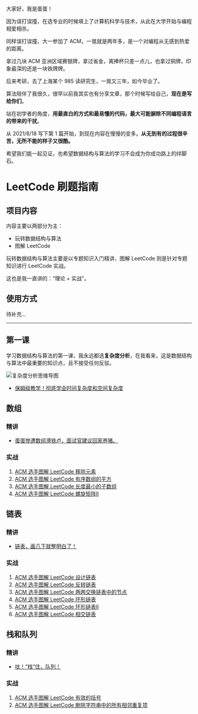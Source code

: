 大家好，我是蛋蛋！

因为误打误撞，在选专业的时候填上了计算机科学与技术，从此在大学开始与编程相爱相杀。

同样误打误撞，大一参加了 ACM，一晃就是两年多，是一个对编程从无感到热爱的距离。

拿过几块 ACM 亚洲区域赛银牌，拿过省金，离捧杯只差一点儿，也拿过铜牌，印象最深的还是一块铁牌牌。

后来考研，去了上海某个 985 读研究生，一晃又三年，如今毕业了。

算法陪伴了我很久，很早以前我其实也有分享文章，那个时候写给自己，**现在是写给你们**。

站在初学者的角度，**用最直白的方式和最易懂的代码，最大可能摒除不同编程语言的带来的干扰**。



从 2021/8/18 写下第 1 篇开始，到现在内容在慢慢的变多。**从无到有的过程很辛苦，无所不能的样子又很酷。**

希望我们能一起见证，也希望数据结构与算法的学习不会成为你成功路上的绊脚石。



# LeetCode 刷题指南



## 项目内容

内容主要以两部分为主：

- 玩转数据结构与算法
- 图解 LeetCode

玩转数据结构与算法主要是以专题知识入门精讲，图解 LeetCode 则是针对专题知识进行 LeetCode 实战。

这也是我一直讲的：“理论 + 实战”。



## 使用方式

待补充...



***



## 第一课

学习数据结构与算法的第一课，我永远都选**复杂度分析**，在我看来，这是数据结构与算法中最重要的知识点，且不接受任何反驳。

![复杂度分析思维导图](https://gitee.com/codegoudan/codegoudanIMG/raw/master/202201/20220114_141952768_20.jpg)

- [保姆级教学！彻底学会时间复杂度和空间复杂度](https://github.com/codegoudan/fxxkingLeetCode/blob/master/articles/%E7%8E%A9%E8%BD%AC%E6%95%B0%E6%8D%AE%E7%BB%93%E6%9E%84%E4%B8%8E%E7%AE%97%E6%B3%95/ACM%20%E9%80%89%E6%89%8B%E5%B8%A6%E4%BD%A0%E7%8E%A9%E8%BD%AC%E6%97%B6%E9%97%B4%E5%A4%8D%E6%9D%82%E5%BA%A6%E5%92%8C%E7%A9%BA%E9%97%B4%E5%A4%8D%E6%9D%82%E5%BA%A6.md)



## 数组



### 精讲

- [蛋蛋惨遭数组滑铁卢，面试官建议回家养猪。](https://github.com/codegoudan/fxxkingLeetCode/blob/master/articles/%E7%8E%A9%E8%BD%AC%E6%95%B0%E6%8D%AE%E7%BB%93%E6%9E%84%E4%B8%8E%E7%AE%97%E6%B3%95/ACM%20%E9%80%89%E6%89%8B%E5%B8%A6%E4%BD%A0%E7%8E%A9%E8%BD%AC%E6%95%B0%E7%BB%84.md)



### 实战

1. [ACM 选手图解 LeetCode 移除元素](https://github.com/codegoudan/fxxkingLeetCode/blob/master/articles/%E5%9B%BE%E8%A7%A3%20LeetCode/ACM%20%E9%80%89%E6%89%8B%E5%9B%BE%E8%A7%A3%20LeetCode%2027%20%E7%A7%BB%E9%99%A4%E5%85%83%E7%B4%A0.md)
2. [ACM 选手图解 LeetCode 有序数组的平方](https://github.com/codegoudan/fxxkingLeetCode/blob/master/articles/%E5%9B%BE%E8%A7%A3%20LeetCode/ACM%20%E9%80%89%E6%89%8B%E5%9B%BE%E8%A7%A3%20LeetCode%20977%20%E6%9C%89%E5%BA%8F%E6%95%B0%E7%BB%84%E7%9A%84%E5%B9%B3%E6%96%B9.md)
3. [ACM 选手图解 LeetCode 长度最小的子数组](https://github.com/codegoudan/fxxkingLeetCode/blob/master/articles/%E5%9B%BE%E8%A7%A3%20LeetCode/ACM%20%E9%80%89%E6%89%8B%E5%9B%BE%E8%A7%A3%20LeetCode%20209%20%E9%95%BF%E5%BA%A6%E6%9C%80%E5%B0%8F%E7%9A%84%E5%AD%90%E6%95%B0%E7%BB%84.md)
4. [ACM 选手图解 LeetCode 螺旋矩阵Ⅱ](https://github.com/codegoudan/fxxkingLeetCode/blob/master/articles/%E5%9B%BE%E8%A7%A3%20LeetCode/ACM%20%E9%80%89%E6%89%8B%E5%9B%BE%E8%A7%A3%20LeetCode%2059%20%E8%9E%BA%E6%97%8B%E7%9F%A9%E9%98%B5%E2%85%A1.md)



## 链表



### 精讲

- [链表，画几下就整明白了！](https://github.com/codegoudan/fxxkingLeetCode/blob/master/articles/%E7%8E%A9%E8%BD%AC%E6%95%B0%E6%8D%AE%E7%BB%93%E6%9E%84%E4%B8%8E%E7%AE%97%E6%B3%95/ACM%20%E9%80%89%E6%89%8B%E5%B8%A6%E4%BD%A0%E7%8E%A9%E8%BD%AC%E9%93%BE%E8%A1%A8.md)



### 实战

1. [ACM 选手图解 LeetCode 设计链表](https://github.com/codegoudan/fxxkingLeetCode/blob/master/articles/%E5%9B%BE%E8%A7%A3%20LeetCode/ACM%20%E9%80%89%E6%89%8B%E5%9B%BE%E8%A7%A3%20LeetCode%20707%20%E8%AE%BE%E8%AE%A1%E9%93%BE%E8%A1%A8.md)
2. [ACM 选手图解 LeetCode 反转链表](https://github.com/codegoudan/fxxkingLeetCode/blob/master/articles/%E5%9B%BE%E8%A7%A3%20LeetCode/ACM%20%E9%80%89%E6%89%8B%E5%9B%BE%E8%A7%A3%20LeetCode%20206%20%E5%8F%8D%E8%BD%AC%E9%93%BE%E8%A1%A8.md)
3. [ACM 选手图解 LeetCode 两两交换链表中的节点](https://github.com/codegoudan/fxxkingLeetCode/blob/master/articles/%E5%9B%BE%E8%A7%A3%20LeetCode/ACM%20%E9%80%89%E6%89%8B%E5%9B%BE%E8%A7%A3%20LeetCode%2024%20%E4%BA%A4%E6%8D%A2%E9%93%BE%E8%A1%A8.md)
4. [ACM 选手图解 LeetCode 环形链表](https://github.com/codegoudan/fxxkingLeetCode/blob/master/articles/%E5%9B%BE%E8%A7%A3%20LeetCode/ACM%20%E9%80%89%E6%89%8B%E5%9B%BE%E8%A7%A3%20LeetCode%20141%20%E7%8E%AF%E5%BD%A2%E9%93%BE%E8%A1%A8.md)
5. [ACM 选手图解 LeetCode 环形链表Ⅱ](https://github.com/codegoudan/fxxkingLeetCode/blob/master/articles/%E5%9B%BE%E8%A7%A3%20LeetCode/ACM%20%E9%80%89%E6%89%8B%E5%9B%BE%E8%A7%A3%20LeetCode%20142%20%E7%8E%AF%E5%BD%A2%E9%93%BE%E8%A1%A8%E2%85%A1.md)
6. [ACM 选手图解 LeetCode 相交链表](https://github.com/codegoudan/fxxkingLeetCode/blob/master/articles/%E5%9B%BE%E8%A7%A3%20LeetCode/ACM%20%E9%80%89%E6%89%8B%E5%9B%BE%E8%A7%A3%20LeetCode%20160%20%E7%9B%B8%E4%BA%A4%E9%93%BE%E8%A1%A8.md)



## 栈和队列



### 精讲

- [呔！“栈”住，队列！](https://github.com/codegoudan/fxxkingLeetCode/blob/master/articles/%E7%8E%A9%E8%BD%AC%E6%95%B0%E6%8D%AE%E7%BB%93%E6%9E%84%E4%B8%8E%E7%AE%97%E6%B3%95/ACM%20%E9%80%89%E6%89%8B%E5%B8%A6%E4%BD%A0%E7%8E%A9%E8%BD%AC%E6%A0%88%E5%92%8C%E9%98%9F%E5%88%97.md)



### 实战

1. [ACM 选手图解 LeetCode 有效的括号](https://github.com/codegoudan/fxxkingLeetCode/blob/master/articles/%E5%9B%BE%E8%A7%A3%20LeetCode/ACM%20%E9%80%89%E6%89%8B%E5%9B%BE%E8%A7%A3%20LeetCode%2020%20%E6%9C%89%E6%95%88%E7%9A%84%E6%8B%AC%E5%8F%B7.md)
2. [ACM 选手图解 LeetCode 删除字符串中的所有相邻重复项](https://github.com/codegoudan/fxxkingLeetCode/blob/master/articles/%E5%9B%BE%E8%A7%A3%20LeetCode/ACM%20%E9%80%89%E6%89%8B%E5%9B%BE%E8%A7%A3%20LeetCode%201047%20%E5%88%A0%E9%99%A4%E5%AD%97%E7%AC%A6%E4%B8%B2%E4%B8%AD%E7%9A%84%E6%89%80%E6%9C%89%E7%9B%B8%E9%82%BB%E9%87%8D%E5%A4%8D%E9%A1%B9.md)